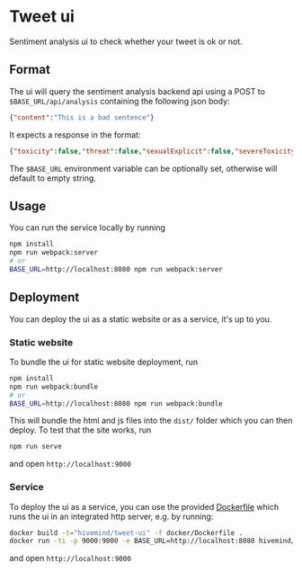# Tweet ui

Sentiment analysis ui to check whether your tweet is ok or not.

## Format
The ui will query the sentiment analysis backend api using a POST to `$BASE_URL/api/analysis` containing the following json body:
```json
{"content":"This is a bad sentence"}
```

It expects a response in the format:
```json
{"toxicity":false,"threat":false,"sexualExplicit":false,"severeToxicity":false,"obscene":false,"insult":false,"identityAttack":false}
```

The `$BASE_URL` environment variable can be optionally set, otherwise will default to empty string.

## Usage

You can run the service locally by running 
```sh
npm install
npm run webpack:server
# or
BASE_URL=http://localhost:8080 npm run webpack:server
```

## Deployment

You can deploy the ui as a static website or as a service, it's up to you. 

### Static website
To bundle the ui for static website deployment, run
```sh
npm install
npm run webpack:bundle
# or
BASE_URL=http://localhost:8080 npm run webpack:bundle
```
This will bundle the html and js files into the `dist/` folder which you can then deploy.
To test that the site works, run 
```sh
npm run serve
```
and open `http://localhost:9000`

### Service
To deploy the ui as a service, you can use the provided [Dockerfile](./docker/Dockerfile) which runs the ui in an integrated http server, e.g. by running:

```sh
docker build -t="hivemind/tweet-ui" -f docker/Dockerfile .
docker run -ti -p 9000:9000 -e BASE_URL=http://localhost:8080 hivemind/tweet-ui:latest
```
and open `http://localhost:9000`
